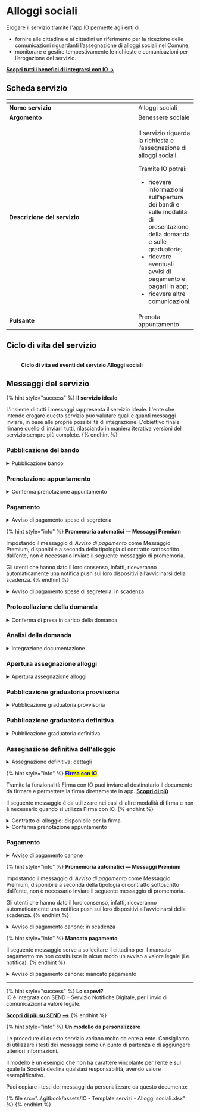 # Alloggi sociali

Erogare il servizio tramite l'app IO permette agli enti di:

* fornire alle cittadine e ai cittadini un riferimento per la ricezione delle comunicazioni riguardanti l’assegnazione di alloggi sociali nel Comune;
* monitorare e gestire tempestivamente le richieste e comunicazioni per l’erogazione del servizio.

[**Scopri tutti i benefici di integrarsi con IO →** ](https://docs.pagopa.it/manuale-servizi/lapp-io/cose-io-e-qual-e-il-suo-obiettivo)

## Scheda servizio <a href="#scheda-servizio" id="scheda-servizio"></a>

<table data-header-hidden><thead><tr><th width="373"></th><th></th></tr></thead><tbody><tr><td><strong>Nome servizio</strong></td><td>Alloggi sociali</td></tr><tr><td><strong>Argomento</strong></td><td>Benessere sociale</td></tr><tr><td><strong>Descrizione del servizio</strong></td><td><p>Il servizio riguarda la richiesta e l’assegnazione di alloggi sociali.</p><p></p><p>Tramite IO potrai:</p><ul><li>ricevere informazioni sull’apertura dei bandi e sulle modalità di presentazione della domanda e sulle graduatorie;</li><li>ricevere eventuali avvisi di pagamento e pagarli in app;</li><li>ricevere altre comunicazioni.</li></ul></td></tr><tr><td><strong>Pulsante</strong></td><td>Prenota appuntamento</td></tr></tbody></table>

## Ciclo di vita del servizio

<figure><img src="../.gitbook/assets/Benessere sociale_Alloggi sociali.png" alt=""><figcaption><p><strong>Ciclo di vita ed eventi del servizio Alloggi sociali</strong></p></figcaption></figure>

## Messaggi del servizio

{% hint style="success" %}
**Il servizio ideale**

L'insieme di tutti i messaggi rappresenta il servizio ideale. L'ente che intende erogare questo servizio può valutare quali e quanti messaggi inviare, in base alle proprie possibilità di integrazione. L'obiettivo finale rimane quello di inviarli tutti, rilasciando in maniera iterativa versioni del servizio sempre più complete.
{% endhint %}

### Pubblicazione del bando

<details>

<summary>Pubblicazione bando</summary>

:sparkles: <mark style="color:blue;">**Allegati Premium**</mark> — Tramite questa funzionalità Premium, disponibile a seconda della tipologia di contratto sottoscritto dall’ente, puoi allegare documenti all'interno del messaggio.

Questo messaggio è da utilizzare sia per messaggi Premium, sia per messaggi standard. In caso di messaggio standard, **ricorda di eliminare ogni riferimento agli allegati dal corpo del messaggio.**

***

**🖋 Titolo del messaggio:** Pubblicato un nuovo bando

🗒 **Testo del messaggio**:&#x20;

Il \<gg/mm/aaaa> è stato pubblicato il bando per l’assegnazione di alloggi nel Comune di \<Comune>.

Se vuoi presentare domanda di partecipazione, puoi prenotare un appuntamento presso \<denominazione sportello> o inviare la modulistica tramite \<canale>.

Per consultare i criteri di assegnazione e scaricare la modulistica, \[visita questo sito]\(URL).

\[Solo per messaggi Premium con allegato] Trovi il testo completo del bando in allegato a questo messaggio.

**🪄 Pulsante**: n/a

<mark style="color:blue;">**📎 Allegato Premium:**</mark> \<testo integrale del bando>

***

**Destinatari**: I cittadini residenti nell’area di azione del servizio che hanno manifestato interesse verso il servizio.

**Quando inviarlo**: Quando l’ente pubblica un nuovo bando.

**User story**: Come cittadino voglio ricevere comunicazione quando l’ente pubblica un nuovo bando per l’assegnazione di alloggi sociali.

</details>

### Prenotazione appuntamento

<details>

<summary>Conferma prenotazione appuntamento</summary>

:sparkles:<mark style="color:blue;">**Messaggio Premium**</mark> — Se hai un contratto Premium, ti consigliamo di configurare questo messaggio con promemoria Premium: i destinatari verranno avvisati dell‘avvicinarsi dell'appuntamento tramite notifica push.

***

**🖋 Titolo del messaggio:** Il tuo appuntamento&#x20;

🗒 **Testo del messaggio:**

Hai prenotato un appuntamento per \<oggetto dell’appuntamento>.

Il numero della prenotazione è \<nnnn>.

**Dove**: \<indirizzo>

**Quando**: il \<gg/mm/aaaa> alle \<hh:mm>

Per ulteriori informazioni, \[visita questo sito]\(URL).

**🪄 Pulsante:** Disdici appuntamento

***

**Destinatari:** I cittadini residenti nell’area di azione del servizio che hanno prenotato un appuntamento per presentare domanda di assegnazione di alloggi sociali.

**Quando inviarlo:** Quando l’appuntamento è confermato.

**User story:** Come cittadino voglio ricevere una conferma quando l’appuntamento viene confermato dall’ente.

</details>

### Pagamento

<details>

<summary>Avviso di pagamento spese di segreteria</summary>

:sparkles: <mark style="color:blue;">**Messaggio Premium**</mark> — Se hai un contratto Premium, ti consigliamo di configurare questo messaggio con promemoria Premium: i destinatari verranno avvisati dell‘avvicinarsi della scadenza tramite notifica push.

***

**🖋 Titolo del messaggio:** Hai un nuovo avviso di pagamento

🗒 **Testo del messaggio:**&#x20;

C'è un avviso da pagare intestato a \<nome> \<cognome> e relativo a \<causale>.

**Devi pagare**: <00,00> €

**Entro il**: \<gg/mm/aaaa>

Puoi pagare direttamente in app premendo “Vedi Avviso”, oppure tramite tutti i canali di pagamento della piattaforma pagoPA e le altre modalità di pagamento offerte dell'ente creditore.

Se hai già provveduto a pagare l'avviso, ignora questo messaggio.

Per maggiori informazioni o per richiedere assistenza, contattaci tramite i canali che trovi nella scheda servizio.

In fase di pagamento, se previsto dall'ente, l'importo riportato nel messaggio potrebbe subire variazioni.

**🪄 Pulsante:** Vedi Avviso

***

**Destinatari:** I cittadini residenti nell’area di azione del servizio che hanno presentato domanda di assegnazione di alloggio sociale.

**Quando inviarlo:** Quando è necessario effettuare il pagamento delle spese relative alla pratica.

**User story:** Come cittadino voglio ricevere comunicazione quando è possibile effettuare il pagamento.

</details>

{% hint style="info" %}
**Promemoria automatici** **— Messaggi Premium**

Impostando il messaggio di _Avviso di pagamento_ come Messaggio Premium, disponibile a seconda della tipologia di contratto sottoscritto dall’ente, non è necessario inviare il seguente messaggio di promemoria.

Gli utenti che hanno dato il loro consenso, infatti, riceveranno automaticamente una notifica push sui loro dispositivi all’avvicinarsi della scadenza.
{% endhint %}

<details>

<summary>Avviso di pagamento spese di segreteria: in scadenza</summary>

**🖋 Titolo del messaggio:** Hai un pagamento in scadenza

🗒 **Testo del messaggio:**&#x20;

Il tuo pagamento per \<causale> sta per scadere.

Se hai già provveduto a pagare l’avviso ignora questo messaggio.

**🪄 Pulsante:** Vedi Avviso

***

**Destinatari:** I cittadini residenti nell’area di azione del servizio che hanno presentato domanda di assegnazione di alloggio sociale.

**Quando inviarlo:** Quando il pagamento è prossimo alla scadenza.

**User story:** Come cittadino voglio ricevere un promemoria per i pagamenti in scadenza.

</details>

### Protocollazione della domanda

<details>

<summary>Conferma di presa in carico della domanda</summary>

**🖋 Titolo del messaggio:** La tua domanda è stata presa in carico

🗒 **Testo del messaggio:**&#x20;

La tua domanda è stata presa in carico.

Il numero di protocollo è: \<nnnn>

Riceverai un messaggio in app che ti avverte dell’apertura del periodo di assegnazione degli alloggi. Entro la data che ti verrà indicata, dovrai presentare la tua domanda.

Per vedere la tua domanda, \[visita questo sito]\(URL).

**🪄 Pulsante:** n/a

***

**Destinatari:** I cittadini che hanno presentato domanda di assegnazione di alloggio sociale.

**Quando inviarlo:** Quando l’ente prende in carico la domanda e assegna un numero di protocollo.

**User story:** Come cittadino voglio ricevere aggiornamenti sullo stato di avanzamento della mia domanda.

</details>

### Analisi della domanda

<details>

<summary>Integrazione documentazione</summary>

**🖋 Titolo del messaggio:** Richiesta di integrazione&#x20;

🗒 **Testo del messaggio:**

Per elaborare la tua domanda abbiamo bisogno di ricevere entro il \<gg/mm/aaaa> altri documenti.

Consulta il riepilogo della tua domanda, \[visita questo sito]\(URL).

**🪄 Pulsante:** Accedi al portale&#x20;

***

**Destinatari:** Il cittadino che ha presentato domanda di assegnazione di alloggio sociale.

**Quando inviarlo:** Quando l’ente necessita di integrazione documentale alla domanda presentata.

**User story:** Come cittadino voglio ricevere aggiornamenti sullo stato della mia domanda.

</details>

### Apertura assegnazione alloggi

<details>

<summary>Apertura assegnazione alloggi</summary>

**🖋 Titolo del messaggio:** Apertura assegnazione alloggi

🗒 **Testo del messaggio:**

Dal \<gg/mm/aaaa> è possibile presentare domanda di assegnazione di alloggi nel Comune di \<Comune>.

Hai tempo fino al \<gg/mm/aaaa>.

Per consultare i criteri di assegnazione e presentare domanda, \[visita questo sito]\(URL).

**🪄 Pulsante:** Fai domanda&#x20;

***

**Destinatari:** Tutti i cittadini che hanno partecipato ad un bando per l'assegnazione alloggi.

**Quando inviarlo:** Quando l’ente apre la finestra di assegnazione di alloggi sociali.

**User story:** Come cittadino voglio ricevere comunicazione quando è aperta la finestra di assegnazione di alloggi sociali.

</details>

### Pubblicazione graduatoria provvisoria

<details>

<summary>Pubblicazione graduatoria provvisoria</summary>

**🖋 Titolo del messaggio:** Pubblicata la graduatoria provvisoria

🗒 **Testo del messaggio:**

È disponibile la graduatoria provvisoria per l’assegnazione di alloggi sociali nel Comune di \<Comune>.

Per visualizzare la tua posizione in graduatoria \[visita questo sito]\(URL).

**🪄 Pulsante:** Vai alla graduatoria&#x20;

***

**Destinatari:** Tutti i cittadini che hanno fatto domanda di assegnazione di alloggio sociale.

**Quando inviarlo:** Quando l’ente pubblica la graduatoria provvisoria.

**User story:** Come cittadino voglio ricevere aggiornamenti sullo stato della mia domanda.

</details>

### Pubblicazione graduatoria definitiva

<details>

<summary>Pubblicazione graduatoria definitiva</summary>

**🖋 Titolo del messaggio:** Pubblicata la graduatoria definitiva

🗒 **Testo del messaggio:**

È disponibile la graduatoria definitiva per l’assegnazione di alloggi sociali nel Comune di \<Comune>.

Per visualizzare la tua posizione in graduatoria \[visita questo sito]\(URL).

**🪄 Pulsante:** Vai ala graduatoria&#x20;

***

**Destinatari:** Tutti i cittadini che hanno fatto domanda di assegnazione di alloggio sociale.

**Quando inviarlo:** Quando l’ente pubblica la graduatoria definitiva.

**User story:** Come cittadino voglio ricevere aggiornamenti sullo stato della mia domanda.

</details>

### Assegnazione definitiva dell'alloggio

<details>

<summary>Assegnazione definitiva: dettagli</summary>

**🖋 Titolo del messaggio:** Dettagli della tua assegnazione

🗒 **Testo del messaggio:**

Dal \<gg/mm/aaaa> l'alloggio sociale in \<indirizzo> è assegnato a te.

Per ulteriori informazioni, \[visita questo sito]\(URL).

**🪄 Pulsante:** n/a

***

**Destinatari:** I cittadini assegnatari di alloggio sociale.

**Quando inviarlo:** Quando l’ente deve comunicare i dettagli dell'assegnazione.

**User story:** Come cittadino voglio ricevere informazioni dettagliate sulla mia assegnazione di alloggio sociale.

</details>

{% hint style="info" %}
<mark style="color:blue;">**Firma con IO**</mark>

Tramite la funzionalità Firma con IO puoi inviare al destinatario il documento da firmare e permettere la firma direttamente in app. [**Scopri di più**](https://firma.io.italia.it/)

Il seguente messaggio è da utilizzare nei casi di altre modalità di firma e non è necessario quando si utilizza Firma con IO.
{% endhint %}

<details>

<summary>Contratto di alloggio: disponibile per la firma</summary>

:sparkles: <mark style="color:blue;">**Allegati Premium**</mark> — Tramite questa funzionalità Premium, disponibile a seconda della tipologia di contratto sottoscritto dall’ente, puoi allegare documenti all'interno del messaggio.

Questo messaggio è da utilizzare sia per messaggi Premium, sia per messaggi standard. In caso di messaggio standard, **ricorda di eliminare ogni riferimento agli allegati dal corpo del messaggio.**

***

**🖋 Titolo del messaggio:** Il contratto è pronto per la firma

🗒 **Testo del messaggio:**

Il contratto di locazione per l’alloggio \<riferimento alloggio> assegnato in \<indirizzo> è pronto per la firma.

Per prenotare l'appuntamento per la firma, \[visita questo sito]\(URL).

\[Solo per messaggi Premium con allegato] Puoi trovare in allegato il testo integrale del contratto in formato \<formato>.

Per scaricare il contratto, \[visita questo sito]\(URL).

**🪄 Pulsante:** n/a

<mark style="color:blue;">**📎 Allegato Premium:**</mark> \<contratto>

***

**Destinatari:** Il cittadino assegnatario di alloggio sociale.

**Quando inviarlo:** Quando il contratto è disponibile per la firma.

**User story:** Come cittadino voglio ricevere comunicazione quando il contratto di locazione dell’alloggio assegnato è pronto per la firma.

</details>

<details>

<summary>Conferma prenotazione appuntamento</summary>

:sparkles:<mark style="color:blue;">**Messaggio Premium**</mark> — Se hai un contratto Premium, ti consigliamo di configurare questo messaggio con promemoria Premium: i destinatari verranno avvisati dell‘avvicinarsi dell'appuntamento tramite notifica push.

***

**🖋 Titolo del messaggio:** Il tuo appuntamento

🗒 **Testo del messaggio:**

Hai prenotato un appuntamento per \<oggetto dell’appuntamento>.

Il numero della prenotazione è: \<nnnn>.

**Dove:** \<indirizzo>

**Quando:** \<gg/mm/aaaa> alle \<hh:mm>

Per ulteriori informazioni, \[visita questo sito]\(URL).

**🪄 Pulsante:** Disdici appuntamento

***

**Destinatari:** Gli assegnatari di alloggi sociali che hanno prenotato un appuntamento per la firma del contratto.

**Quando inviarlo:** Quando l’appuntamento è confermato.

**User story:** Come cittadino voglio ricevere conferma dei miei appuntamenti.

</details>

### Pagamento

<details>

<summary>Avviso di pagamento canone</summary>

:sparkles: <mark style="color:blue;">**Messaggio Premium**</mark> — Se hai un contratto Premium, ti consigliamo di configurare questo messaggio con promemoria Premium: i destinatari verranno avvisati dell‘avvicinarsi della scadenza tramite notifica push.

***

**🖋 Titolo del messaggio:** Hai un nuovo avviso di pagamento

🗒 **Testo del messaggio:**&#x20;

C'è un avviso da pagare intestato a \<nome> \<cognome> e relativo a \<causale>.

**Devi pagare:** <00,00> €

**Entro il:** \<gg/mm/aaaa>

Puoi pagare direttamente in app premendo “Vedi Avviso”, oppure tramite tutti i canali di pagamento della piattaforma pagoPA e le altre modalità di pagamento offerte dell'ente creditore.

Se hai già provveduto a pagare l'avviso ignora questo messaggio.

Per maggiori informazioni o per richiedere assistenza, contattaci tramite i canali che trovi nella scheda servizio.

In fase di pagamento, se previsto dall'ente, l'importo riportato nel messaggio potrebbe subire variazioni.

**🪄 Pulsante:** Vedi Avviso

***

**Destinatari:** Il cittadino intestatario dell’alloggio sociale.

**Quando inviarlo:** Quando è necessario effettuare il pagamento del canone.

**User story:** Come cittadino voglio ricevere comunicazione quando è possibile effettuare il pagamento.

</details>

{% hint style="info" %}
**Promemoria automatici — Messaggi Premium**

Impostando il messaggio di _Avviso di pagamento_ come Messaggio Premium, disponibile a seconda della tipologia di contratto sottoscritto dall’ente, non è necessario inviare il seguente messaggio di promemoria.

Gli utenti che hanno dato il loro consenso, infatti, riceveranno automaticamente una notifica push sui loro dispositivi all’avvicinarsi della scadenza.
{% endhint %}

<details>

<summary>Avviso di pagamento canone: in scadenza</summary>

**🖋 Titolo del messaggio:** Hai un pagamento in scadenza

🗒 **Testo del messaggio:**&#x20;

Il tuo pagamento per \<causale> sta per scadere.

Se hai già provveduto a pagare l’avviso ignora questo messaggio.

**🪄 Pulsante:** Vedi Avviso

***

**Destinatari:** Il cittadino beneficiario dell’alloggio sociale.

**Quando inviarlo:** Quando il pagamento del canone è prossimo alla scadenza.

**User story:** Come cittadino voglio ricevere un promemoria per i pagamenti in scadenza.

</details>

{% hint style="info" %}
**Mancato pagamento**

Il seguente messaggio serve a sollecitare il cittadino per il mancato pagamento ma non costituisce in alcun modo un avviso a valore legale (i.e. notifica).
{% endhint %}

<details>

<summary>Avviso di pagamento canone: mancato pagamento</summary>

**🖋 Titolo del messaggio:** Pagamento non effettuato

🗒 **Testo del messaggio:**

Il tuo pagamento relativo a \<causale> è scaduto il \<gg/mm/aaaa>.

Se hai già provveduto a pagare l’avviso ignora questo messaggio.

**🪄 Pulsante:** Vedi Avviso

***

**Destinatari:** Il cittadino beneficiario dell’alloggio sociale.

**Quando inviarlo:** Quando il pagamento del canone non risulta effettuato superata la data di scadenza.

**User story:** Come cittadino vorrei ricevere promemoria sulla scadenza dei miei avvisi di pagamento.

</details>

***

{% hint style="success" %}
**Lo sapevi?**\
IO è integrata con SEND - Servizio Notifiche Digitale, per l'invio di comunicazioni a valore legale.

[**Scopri di più su SEND**](https://notifichedigitali.pagopa.it/) [**-->**](https://www.pagopa.it/it/prodotti-e-servizi/piattaforma-notifiche-digitali)
{% endhint %}

{% hint style="info" %}
**Un modello da personalizzare**

Le procedure di questo servizio variano molto da ente a ente. Consigliamo di utilizzare i testi dei messaggi come un punto di partenza e di aggiungere ulteriori informazioni.&#x20;

Il modello è un esempio che non ha carattere vincolante per l’ente e sul quale la Società declina qualsiasi responsabilità, avendo valore esemplificativo.

Puoi copiare i testi dei messaggi da personalizzare da questo documento:

{% file src="../.gitbook/assets/IO - Template servizi - Alloggi sociali.xlsx" %}
{% endhint %}
